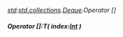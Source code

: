 _[std](../../modules/std/std-module.md):[std.collections](../../modules/std/std-collections.md).[Deque<T>](../../modules/std/std-collections-deque.md).Operator []_
##### Operator []:T( index:[Int](../../modules/wonkey/wonkey-types-int.md) )
